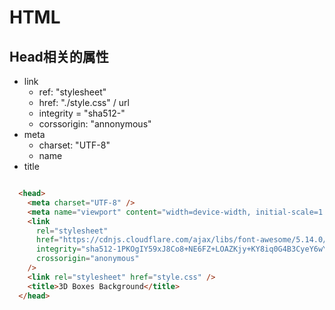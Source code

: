 # HTML

## Head相关的属性

- link
  - ref: "stylesheet"
  - href: "./style.css" / url
  - integrity = "sha512-"
  - corssorigin: "annonymous"
- meta 
  - charset: "UTF-8"
  - name
- title 

```html

  <head>
    <meta charset="UTF-8" />
    <meta name="viewport" content="width=device-width, initial-scale=1.0" />
    <link
      rel="stylesheet"
      href="https://cdnjs.cloudflare.com/ajax/libs/font-awesome/5.14.0/css/all.min.css"
      integrity="sha512-1PKOgIY59xJ8Co8+NE6FZ+LOAZKjy+KY8iq0G4B3CyeY6wYHN3yt9PW0XpSriVlkMXe40PTKnXrLnZ9+fkDaog=="
      crossorigin="anonymous"
    />
    <link rel="stylesheet" href="style.css" />
    <title>3D Boxes Background</title>
  </head>

```
